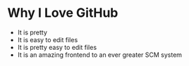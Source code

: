 # Why I Love GitHub

* It is pretty
* It is easy to edit files
* It is pretty easy to edit files
* It is an amazing frontend to an ever greater SCM system